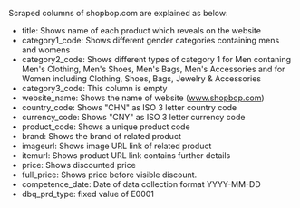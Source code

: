 Scraped columns of shopbop.com are explained as below:

* title: Shows name of each product which reveals on the website
* category1_code: Shows different gender categories containing mens and womens
* category2_code: Shows different types of category 1 for Men contaning Men's Clothing, Men's Shoes, Men's Bags, Men's Accessories and for Women including Clothing, Shoes, Bags, Jewelry & Accessories
* category3_code: This column is empty
* website_name: Shows the name of website (www.shopbop.com)
* country_code: Shows "CHN" as ISO 3 letter country code
* currency_code: Shows "CNY" as ISO 3 letter currency code
* product_code: Shows a unique product code
* brand: Shows the brand of related product
* imageurl: Shows image URL link of related product
* itemurl: Shows product URL link contains further details
* price: Shows discounted price
* full_price: Shows price before visible discount.
* competence_date: Date of data collection format YYYY-MM-DD
* dbq_prd_type: fixed value of E0001
